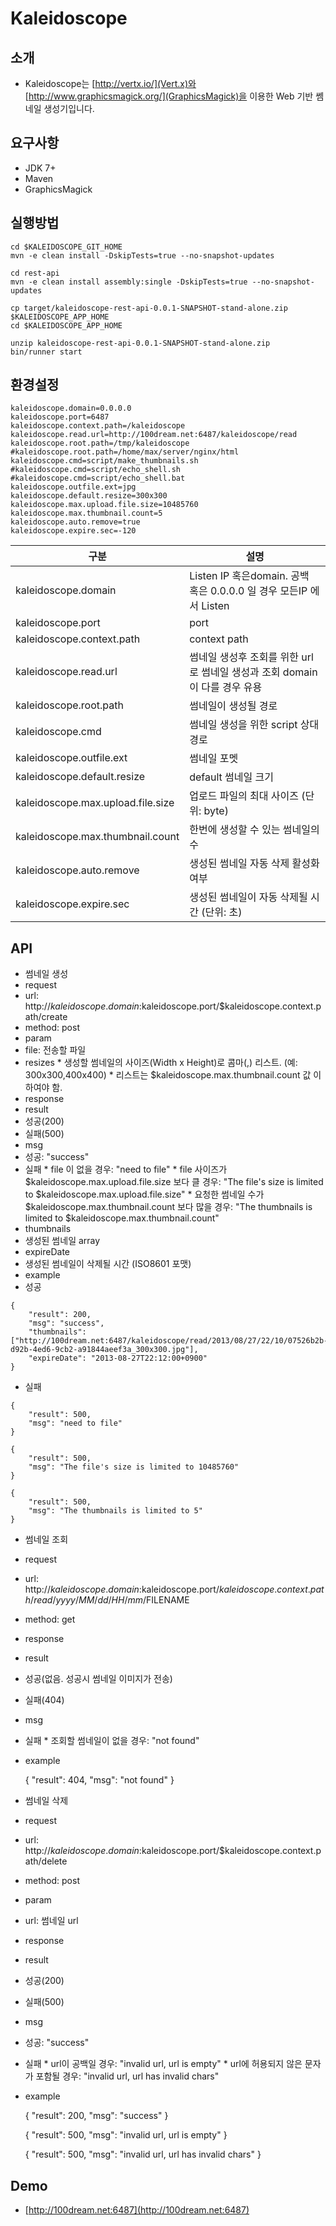 # Kaleidoscope

## 소개
* Kaleidoscope는 [http://vertx.io/](Vert.x)와 [http://www.graphicsmagick.org/](GraphicsMagick)을 이용한 Web 기반 쎔네일 생성기입니다.

## 요구사항
* JDK 7+
* Maven
* GraphicsMagick

## 실행방법

	cd $KALEIDOSCOPE_GIT_HOME
	mvn -e clean install -DskipTests=true --no-snapshot-updates
	
	cd rest-api
	mvn -e clean install assembly:single -DskipTests=true --no-snapshot-updates
	
	cp target/kaleidoscope-rest-api-0.0.1-SNAPSHOT-stand-alone.zip $KALEIDOSCOPE_APP_HOME
	cd $KALEIDOSCOPE_APP_HOME
	
	unzip kaleidoscope-rest-api-0.0.1-SNAPSHOT-stand-alone.zip
	bin/runner start

## 환경설정

	kaleidoscope.domain=0.0.0.0
	kaleidoscope.port=6487
	kaleidoscope.context.path=/kaleidoscope
	kaleidoscope.read.url=http://100dream.net:6487/kaleidoscope/read
	kaleidoscope.root.path=/tmp/kaleidoscope
	#kaleidoscope.root.path=/home/max/server/nginx/html
	kaleidoscope.cmd=script/make_thumbnails.sh
	#kaleidoscope.cmd=script/echo_shell.sh
	#kaleidoscope.cmd=script/echo_shell.bat
	kaleidoscope.outfile.ext=jpg
	kaleidoscope.default.resize=300x300
	kaleidoscope.max.upload.file.size=10485760
	kaleidoscope.max.thumbnail.count=5
	kaleidoscope.auto.remove=true
	kaleidoscope.expire.sec=-120


| 구분                              | 설명                                                                        |
|-----------------------------------|-----------------------------------------------------------------------------|
| kaleidoscope.domain               | Listen IP 혹은domain. 공백 혹은 0.0.0.0 일 경우 모든IP 에서 Listen          |
| kaleidoscope.port                 | port                                                                        |
| kaleidoscope.context.path         | context path                                                                |
| kaleidoscope.read.url             | 썸네일 생성후 조회를 위한 url로 썸네일 생성과 조회 domain 이 다를 경우 유용 |
| kaleidoscope.root.path            | 썸네일이 생성될 경로                                                        |
| kaleidoscope.cmd                  | 썸네일 생성을 위한 script 상대경로                                          |
| kaleidoscope.outfile.ext          | 썸네일 포멧                                                                 |
| kaleidoscope.default.resize       | default 썸네일 크기                                                         |
| kaleidoscope.max.upload.file.size | 업로드 파일의 최대 사이즈 (단위: byte)                                      |
| kaleidoscope.max.thumbnail.count  | 한번에 생성할 수 있는 썸네일의 수                                           |
| kaleidoscope.auto.remove          | 생성된 썸네일 자동 삭제 활성화 여부                                         |
| kaleidoscope.expire.sec           | 생성된 썸네일이 자동 삭제될 시간 (단위: 초)                                 |


## API
* 썸네일 생성
 * request
  * url: http://$kaleidoscope.domain:$kaleidoscope.port/$kaleidoscope.context.path/create
  * method: post
  * param
   * file: 전송할 파일
   * resizes
    * 생성할 썸네일의 사이즈(Width x Height)로 콤마(,) 리스트. (예: 300x300,400x400)
    * 리스트는 $kaleidoscope.max.thumbnail.count 값 이하여야 함.
 * response
  * result
   * 성공(200)
   * 실패(500)
  * msg
   * 성공: "success"
   * 실패
    * file 이 없을 경우: "need to file"
    * file 사이즈가 $kaleidoscope.max.upload.file.size 보다 클 경우: "The file's size is limited to $kaleidoscope.max.upload.file.size"
    * 요청한 썸네일 수가 $kaleidoscope.max.thumbnail.count 보다 많을 경우: "The thumbnails is limited to $kaleidoscope.max.thumbnail.count"
  * thumbnails
   * 생성된 썸네일 array
  * expireDate
   * 생성된 썸네일이 삭제될 시간 (ISO8601 포맷)
  * example
   * 성공


	{
		"result": 200,
		"msg": "success",
		"thumbnails": ["http://100dream.net:6487/kaleidoscope/read/2013/08/27/22/10/07526b2b-d92b-4ed6-9cb2-a91844aeef3a_300x300.jpg"],
		"expireDate": "2013-08-27T22:12:00+0900"
	}


   * 실패


	{
		"result": 500,
		"msg": "need to file"
	}

	{
		"result": 500,
		"msg": "The file's size is limited to 10485760"
	}
	
	{
		"result": 500,
		"msg": "The thumbnails is limited to 5"
	}


* 썸네일 조회
 * request
  * url: http://$kaleidoscope.domain:$kaleidoscope.port/$kaleidoscope.context.path/read/yyyy/MM/dd/HH/mm/$FILENAME
  * method: get
 * response
  * result
   * 성공(없음. 성공시 썸네일 이미지가 전송)
   * 실패(404)
  * msg
   * 실패
    * 조회할 썸네일이 없을 경우: "not found"
  * example


	{
		"result": 404,
		"msg": "not found"
	}
  

* 썸네일 삭제
 * request
  * url: http://$kaleidoscope.domain:$kaleidoscope.port/$kaleidoscope.context.path/delete
  * method: post
  * param
   * url: 썸네일 url
 * response
  * result
   * 성공(200)
   * 실패(500)
  * msg
   * 성공: "success"
   * 실패
    * url이 공백일 경우: "invalid url, url is empty"
    * url에 허용되지 않은 문자가 포함될 경우: "invalid url, url has invalid chars"
  * example


	{
		"result": 200,
		"msg": "success"
	}
	
	{
		"result": 500,
		"msg": "invalid url, url is empty"
	}
	
	{
		"result": 500,
		"msg": "invalid url, url has invalid chars"
	}

## Demo
* [http://100dream.net:6487](http://100dream.net:6487)

